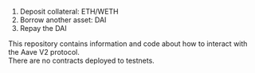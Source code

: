 1. Deposit collateral: ETH/WETH  
2. Borrow another asset: DAI  
3. Repay the DAI  

This repository contains information and code about how to interact with the Aave V2 protocol.  
There are no contracts deployed to testnets.  